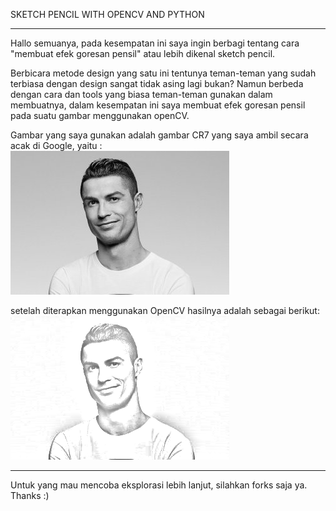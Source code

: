 SKETCH PENCIL WITH OPENCV AND PYTHON

----
Hallo semuanya, pada kesempatan ini saya ingin berbagi tentang cara "membuat efek goresan pensil" atau lebih dikenal sketch pencil.

Berbicara metode design yang satu ini tentunya teman-teman yang sudah terbiasa dengan design sangat tidak asing lagi bukan? Namun berbeda dengan cara dan tools yang biasa teman-teman gunakan dalam membuatnya, dalam kesempatan ini saya membuat efek goresan pensil pada suatu gambar menggunakan openCV.

Gambar yang saya gunakan adalah gambar CR7 yang saya ambil secara acak di Google, yaitu :  
![](CR7.jpg)  

setelah diterapkan menggunakan OpenCV hasilnya adalah sebagai berikut:  
![](hasil.png)

----
Untuk yang mau mencoba eksplorasi lebih lanjut, silahkan forks saja ya. Thanks :)